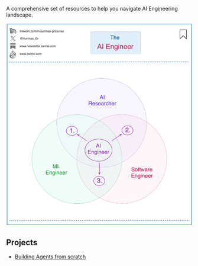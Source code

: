 A comprehensive set of resources to help you navigate AI Engineering landscape.

![AI Engineering Overview](assets/ai_engineer.png)

## Projects

- [Building Agents from scratch](building_agents_from_scratch)
